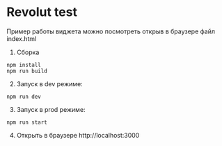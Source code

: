 Revolut test
=======================

Пример работы виджета можно посмотреть открыв в браузере файл index.html

1. Сборка
```
npm install
npm run build
```
2. Запуск в dev режиме:
```
npm run dev
```

3. Запуск в prod режиме:
```
npm run start
```

4. Открыть в браузере http://localhost:3000
